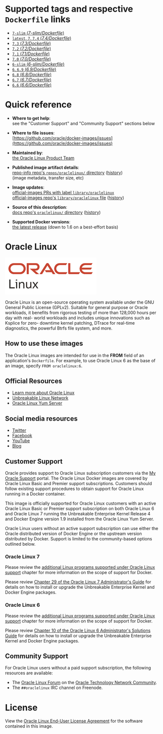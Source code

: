 <!--

********************************************************************************

WARNING:

    DO NOT EDIT "oraclelinux/README.md"

    IT IS AUTO-GENERATED

    (from the other files in "oraclelinux/" combined with a set of templates)

********************************************************************************

-->

# Supported tags and respective `Dockerfile` links

-	[`7-slim` (*7-slim/Dockerfile*)](https://github.com/oracle/ol-container-images/blob/c75eedc4b4e3fef47f9fe8b310e35f6675013545/7-slim/Dockerfile)
-	[`latest`, `7`, `7.4` (*7.4/Dockerfile*)](https://github.com/oracle/ol-container-images/blob/c75eedc4b4e3fef47f9fe8b310e35f6675013545/7.4/Dockerfile)
-	[`7.3` (*7.3/Dockerfile*)](https://github.com/oracle/ol-container-images/blob/c75eedc4b4e3fef47f9fe8b310e35f6675013545/7.3/Dockerfile)
-	[`7.2` (*7.2/Dockerfile*)](https://github.com/oracle/ol-container-images/blob/c75eedc4b4e3fef47f9fe8b310e35f6675013545/7.2/Dockerfile)
-	[`7.1` (*7.1/Dockerfile*)](https://github.com/oracle/ol-container-images/blob/c75eedc4b4e3fef47f9fe8b310e35f6675013545/7.1/Dockerfile)
-	[`7.0` (*7.0/Dockerfile*)](https://github.com/oracle/ol-container-images/blob/c75eedc4b4e3fef47f9fe8b310e35f6675013545/7.0/Dockerfile)
-	[`6-slim` (*6-slim/Dockerfile*)](https://github.com/oracle/ol-container-images/blob/c75eedc4b4e3fef47f9fe8b310e35f6675013545/6-slim/Dockerfile)
-	[`6`, `6.9` (*6.9/Dockerfile*)](https://github.com/oracle/ol-container-images/blob/c75eedc4b4e3fef47f9fe8b310e35f6675013545/6.9/Dockerfile)
-	[`6.8` (*6.8/Dockerfile*)](https://github.com/oracle/ol-container-images/blob/c75eedc4b4e3fef47f9fe8b310e35f6675013545/6.8/Dockerfile)
-	[`6.7` (*6.7/Dockerfile*)](https://github.com/oracle/ol-container-images/blob/c75eedc4b4e3fef47f9fe8b310e35f6675013545/6.7/Dockerfile)
-	[`6.6` (*6.6/Dockerfile*)](https://github.com/oracle/ol-container-images/blob/c75eedc4b4e3fef47f9fe8b310e35f6675013545/6.6/Dockerfile)

# Quick reference

-	**Where to get help**:  
	see the "Customer Support" and "Community Support" sections below

-	**Where to file issues**:  
	[https://github.com/oracle/docker-images/issues](https://github.com/oracle/docker-images/issues)

-	**Maintained by**:  
	[the Oracle Linux Product Team](https://github.com/oracle/docker-images)

-	**Published image artifact details**:  
	[repo-info repo's `repos/oraclelinux/` directory](https://github.com/docker-library/repo-info/blob/master/repos/oraclelinux) ([history](https://github.com/docker-library/repo-info/commits/master/repos/oraclelinux))  
	(image metadata, transfer size, etc)

-	**Image updates**:  
	[official-images PRs with label `library/oraclelinux`](https://github.com/docker-library/official-images/pulls?q=label%3Alibrary%2Foraclelinux)  
	[official-images repo's `library/oraclelinux` file](https://github.com/docker-library/official-images/blob/master/library/oraclelinux) ([history](https://github.com/docker-library/official-images/commits/master/library/oraclelinux))

-	**Source of this description**:  
	[docs repo's `oraclelinux/` directory](https://github.com/docker-library/docs/tree/master/oraclelinux) ([history](https://github.com/docker-library/docs/commits/master/oraclelinux))

-	**Supported Docker versions**:  
	[the latest release](https://github.com/docker/docker-ce/releases/latest) (down to 1.6 on a best-effort basis)

# Oracle Linux

![logo](https://raw.githubusercontent.com/docker-library/docs/ec0d698a7724e87f1e9ee0e4af266a334a574a03/oraclelinux/logo.png)

Oracle Linux is an open-source operating system available under the GNU General Public License (GPLv2). Suitable for general purpose or Oracle workloads, it benefits from rigorous testing of more than 128,000 hours per day with real- world workloads and includes unique innovations such as Ksplice for zero- downtime kernel patching, DTrace for real-time diagnostics, the powerful Btrfs file system, and more.

## How to use these images

The Oracle Linux images are intended for use in the **FROM** field of an application's `Dockerfile`. For example, to use Oracle Linux 6 as the base of an image, specify `FROM oraclelinux:6`.

## Official Resources

-	[Learn more about Oracle Linux](https://oracle.com/linux)
-	[Unbreakable Linux Network](https://linux.oracle.com)
-	[Oracle Linux Yum Server](http://yum.oracle.com)

## Social media resources

-	[Twitter](https://twitter.com/ORCL_Linux)
-	[Facebook](https://www.facebook.com/OracleLinux)
-	[YouTube](https://www.youtube.com/user/OracleLinuxChannel)
-	[Blog](http://blogs.oracle.com/linux)

## Customer Support

Oracle provides support to Oracle Linux subscription customers via the [My Oracle Support](https://support.oracle.com) portal. The Oracle Linux Docker images are covered by Oracle Linux Basic and Premier support subscriptions. Customers should follow existing support procedures to obtain support for Oracle Linux running in a Docker container.

This image is officially supported for Oracle Linux customers with an active Oracle Linux Basic or Premier support subscription on both Oracle Linux 6 and Oracle Linux 7 running the Unbreakable Enterprise Kernel Release 4 and Docker Engine version 1.9 installed from the Oracle Linux Yum Server.

Oracle Linux users without an active support subscription can use either the Oracle distributed version of Docker Engine or the upstream version distributed by Docker. Support is limited to the community-based options outlined below.

### Oracle Linux 7

Please review the [additional Linux programs supported under Oracle Linux support](https://docs.oracle.com/cd/E52668_01/E63013/html/ol7-lic-addl-packages.html) chapter for more information on the scope of support for Docker.

Please review [Chapter 29 of the Oracle Linux 7 Administrator&apos;s Guide](https://docs.oracle.com/cd/E52668_01/E54669/html/ol7-docker.html) for details on how to install or upgrade the Unbreakable Enterprise Kernel and Docker Engine packages.

### Oracle Linux 6

Please review the [additional Linux programs supported under Oracle Linux support](http://docs.oracle.com/cd/E37670_01/E63012/html/ol6-lic-addl-packages.html) chapter for more information on the scope of support for Docker.

Please review [Chapter 10 of the Oracle Linux 6 Administrator&apos;s Solutions Guide](http://docs.oracle.com/cd/E37670_01/E37355/html/ol_docker.html) for details on how to install or upgrade the Unbreakable Enterprise Kernel and Docker Engine packages.

## Community Support

For Oracle Linux users without a paid support subscription, the following resources are available:

-	The [Oracle Linux Forum](https://community.oracle.com/community/server_%26_storage_systems/linux/oracle_linux) on the [Oracle Technology Network Community](https://community.oracle.com/welcome).
-	The `##oraclelinux` IRC channel on Freenode.

# License

View the [Oracle Linux End-User License Agreement](https://oss.oracle.com/ol6/EULA) for the software contained in this image.
